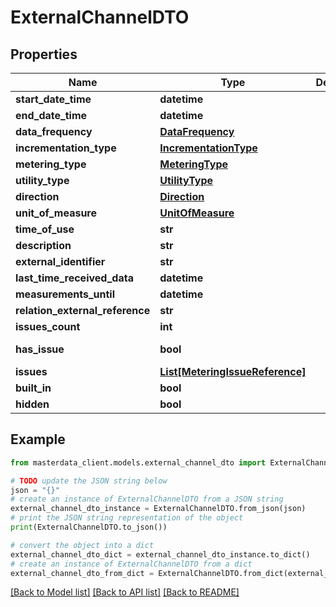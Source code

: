 # ExternalChannelDTO


## Properties

Name | Type | Description | Notes
------------ | ------------- | ------------- | -------------
**start_date_time** | **datetime** |  | [optional] 
**end_date_time** | **datetime** |  | [optional] 
**data_frequency** | [**DataFrequency**](DataFrequency.md) |  | [optional] 
**incrementation_type** | [**IncrementationType**](IncrementationType.md) |  | [optional] 
**metering_type** | [**MeteringType**](MeteringType.md) |  | [optional] 
**utility_type** | [**UtilityType**](UtilityType.md) |  | [optional] 
**direction** | [**Direction**](Direction.md) |  | [optional] 
**unit_of_measure** | [**UnitOfMeasure**](UnitOfMeasure.md) |  | [optional] 
**time_of_use** | **str** |  | [optional] 
**description** | **str** |  | [optional] 
**external_identifier** | **str** |  | [optional] 
**last_time_received_data** | **datetime** |  | [optional] 
**measurements_until** | **datetime** |  | [optional] 
**relation_external_reference** | **str** |  | [optional] 
**issues_count** | **int** |  | [optional] 
**has_issue** | **bool** |  | [optional] [readonly] 
**issues** | [**List[MeteringIssueReference]**](MeteringIssueReference.md) |  | [optional] 
**built_in** | **bool** |  | [optional] 
**hidden** | **bool** |  | [optional] 

## Example

```python
from masterdata_client.models.external_channel_dto import ExternalChannelDTO

# TODO update the JSON string below
json = "{}"
# create an instance of ExternalChannelDTO from a JSON string
external_channel_dto_instance = ExternalChannelDTO.from_json(json)
# print the JSON string representation of the object
print(ExternalChannelDTO.to_json())

# convert the object into a dict
external_channel_dto_dict = external_channel_dto_instance.to_dict()
# create an instance of ExternalChannelDTO from a dict
external_channel_dto_from_dict = ExternalChannelDTO.from_dict(external_channel_dto_dict)
```
[[Back to Model list]](../README.md#documentation-for-models) [[Back to API list]](../README.md#documentation-for-api-endpoints) [[Back to README]](../README.md)


